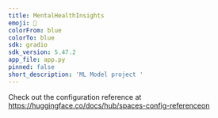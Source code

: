 ```yaml
---
title: MentalHealthInsights
emoji: 👀
colorFrom: blue
colorTo: blue
sdk: gradio
sdk_version: 5.47.2
app_file: app.py
pinned: false
short_description: 'ML Model project '
---
```


Check out the configuration reference at https://huggingface.co/docs/hub/spaces-config-referenceon